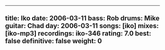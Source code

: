 
---
title: Iko
date: 2006-03-11
bass:	Rob
drums:	Mike
guitar:	Chad
day: 2006-03-11
songs: [iko]
mixes: [iko-mp3]
recordings: iko-346
rating: 7.0
best: false
definitive: false
weight: 0
---

